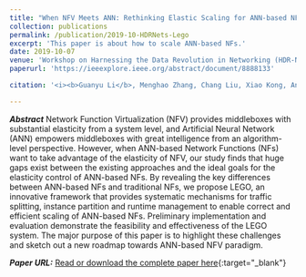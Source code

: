 ```yaml
---
title: "When NFV Meets ANN: Rethinking Elastic Scaling for ANN-based NFs"
collection: publications
permalink: /publication/2019-10-HDRNets-Lego
excerpt: 'This paper is about how to scale ANN-based NFs.'
date: 2019-10-07
venue: 'Workshop on Harnessing the Data Revolution in Networking (HDR-Nets), co-located with ICNP'
paperurl: 'https://ieeexplore.ieee.org/abstract/document/8888133'

citation: '<i><b>Guanyu Li</b>, Menghao Zhang, Chang Liu, Xiao Kong, Ang Chen, Guofei Gu, and Haixin Duan. NetHCF: Enabling Line-rate and Adaptive Spoofed IP Traffic Filtering. In the 27th IEEE International Conference on Network Protocols (ICNP 2019), Chicago, Illinois, USA, October 7-10, 2019.</i>'

---
```

***Abstract***
Network Function Virtualization (NFV) provides middleboxes with substantial elasticity from a system level, and Artificial Neural Network (ANN) empowers middleboxes with great intelligence from an algorithm-level perspective. However, when ANN-based Network Functions (NFs) want to take advantage of the elasticity of NFV, our study finds that huge gaps exist between the existing approaches and the ideal goals for the elasticity control of ANN-based NFs. By revealing the key differences between ANN-based NFs and traditional NFs, we propose LEGO, an innovative framework that provides systematic mechanisms for traffic splitting, instance partition and runtime management to enable correct and efficient scaling of ANN-based NFs. Preliminary implementation and evaluation demonstrate the feasibility and effectiveness of the LEGO system. The major purpose of this paper is to highlight these challenges and sketch out a new roadmap towards ANN-based NFV paradigm.

***Paper URL:***
[Read or download the complete paper here](https://ieeexplore.ieee.org/abstract/document/8888133){:target="\_blank"}
